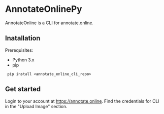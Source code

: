 # AnnotateOnlinePy
AnnotateOnline is a CLI for annotate.online.


## Inatallation
Prerequisites:
- Python 3.x
- pip

``` pip install <annotate_online_cli_repo>```

## Get started
Login to your account at https://annotate.online.
Find the credentials for CLI in the "Upload Image" section.
